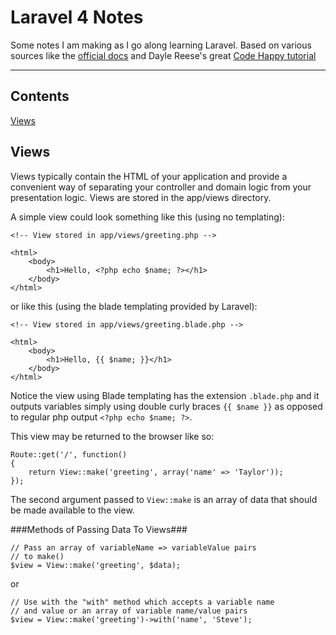 Laravel 4 Notes
==================

Some notes I am making as I go along learning Laravel. 
Based on various sources like the [official docs](http://laravel.com/docs) and Dayle Reese's great [Code Happy tutorial](http://codehappy.daylerees.com/)

----------

## Contents ##
[Views](#views)   
  


## <a id="views"></a>Views ##

Views typically contain the HTML of your application and provide a convenient way of separating your controller and domain logic from your presentation logic. Views are stored in the app/views directory.

A simple view could look something like this (using no templating):

	<!-- View stored in app/views/greeting.php -->

	<html>
    	<body>
        	<h1>Hello, <?php echo $name; ?></h1>
    	</body>
	</html>

or like this (using the blade templating provided by Laravel):

	<!-- View stored in app/views/greeting.blade.php -->

	<html>
    	<body>
        	<h1>Hello, {{ $name; }}</h1>
    	</body>
	</html>

Notice the view using Blade templating has the extension `.blade.php` and it outputs variables simply using double curly braces `{{ $name }}` as opposed to regular php output `<?php echo $name; ?>`.

This view may be returned to the browser like so:

    Route::get('/', function()
    {
    	return View::make('greeting', array('name' => 'Taylor'));
    });

The second argument passed to `View::make` is an array of data that should be made available to the view.

###Methods of Passing Data To Views###

    // Pass an array of variableName => variableValue pairs
	// to make()
    $view = View::make('greeting', $data); 

or

    // Use with the "with" method which accepts a variable name
	// and value or an array of variable name/value pairs
    $view = View::make('greeting')->with('name', 'Steve');
    
 
